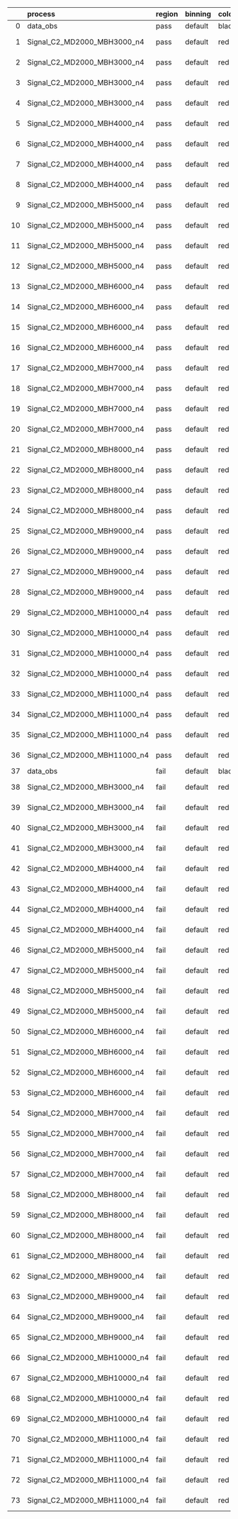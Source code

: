 |    | process                      | region   | binning   | color   | process_type   |   scale | variation   | source_filename                                                       | source_histname    | alias                        | title     |   combine_idx |     lnN |   shapes | syst_type   | direction   | variation_alias   |
|---:|:-----------------------------|:---------|:----------|:--------|:---------------|--------:|:------------|:----------------------------------------------------------------------|:-------------------|:-----------------------------|:----------|--------------:|--------:|---------:|:------------|:------------|:------------------|
|  0 | data_obs                     | pass     | default   | black   | DATA           |       1 | nominal     | ./histograms_for_2DAlphabet_v18//BH_Data.root                         | hpass              | Data                         | Data      |           nan | nan     |      nan | nan         | nan         | nan               |
|  1 | Signal_C2_MD2000_MBH3000_n4  | pass     | default   | red     | SIGNAL         |       1 | lumi        | ./histograms_for_2DAlphabet_v18//BH_Signal_C2_MD2000_MBH3000_n4.root  | hpass              | Signal_C2_MD2000_MBH3000_n4  | BH signal |           nan |   1.016 |      nan | lnN         | nan         | nan               |
|  2 | Signal_C2_MD2000_MBH3000_n4  | pass     | default   | red     | SIGNAL         |       1 | SVM         | ./histograms_for_2DAlphabet_v18//BH_Signal_C2_MD2000_MBH3000_n4.root  | hpass_SVMsyst_up   | Signal_C2_MD2000_MBH3000_n4  | BH signal |           nan | nan     |        1 | shapes      | Up          | SVMsyst           |
|  3 | Signal_C2_MD2000_MBH3000_n4  | pass     | default   | red     | SIGNAL         |       1 | SVM         | ./histograms_for_2DAlphabet_v18//BH_Signal_C2_MD2000_MBH3000_n4.root  | hpass_SVMsyst_down | Signal_C2_MD2000_MBH3000_n4  | BH signal |           nan | nan     |        1 | shapes      | Down        | SVMsyst           |
|  4 | Signal_C2_MD2000_MBH3000_n4  | pass     | default   | red     | SIGNAL         |       1 | nominal     | ./histograms_for_2DAlphabet_v18//BH_Signal_C2_MD2000_MBH3000_n4.root  | hpass              | Signal_C2_MD2000_MBH3000_n4  | BH signal |           nan | nan     |      nan | nan         | nan         | nan               |
|  5 | Signal_C2_MD2000_MBH4000_n4  | pass     | default   | red     | SIGNAL         |       1 | lumi        | ./histograms_for_2DAlphabet_v18//BH_Signal_C2_MD2000_MBH4000_n4.root  | hpass              | Signal_C2_MD2000_MBH4000_n4  | BH signal |           nan |   1.016 |      nan | lnN         | nan         | nan               |
|  6 | Signal_C2_MD2000_MBH4000_n4  | pass     | default   | red     | SIGNAL         |       1 | SVM         | ./histograms_for_2DAlphabet_v18//BH_Signal_C2_MD2000_MBH4000_n4.root  | hpass_SVMsyst_up   | Signal_C2_MD2000_MBH4000_n4  | BH signal |           nan | nan     |        1 | shapes      | Up          | SVMsyst           |
|  7 | Signal_C2_MD2000_MBH4000_n4  | pass     | default   | red     | SIGNAL         |       1 | SVM         | ./histograms_for_2DAlphabet_v18//BH_Signal_C2_MD2000_MBH4000_n4.root  | hpass_SVMsyst_down | Signal_C2_MD2000_MBH4000_n4  | BH signal |           nan | nan     |        1 | shapes      | Down        | SVMsyst           |
|  8 | Signal_C2_MD2000_MBH4000_n4  | pass     | default   | red     | SIGNAL         |       1 | nominal     | ./histograms_for_2DAlphabet_v18//BH_Signal_C2_MD2000_MBH4000_n4.root  | hpass              | Signal_C2_MD2000_MBH4000_n4  | BH signal |           nan | nan     |      nan | nan         | nan         | nan               |
|  9 | Signal_C2_MD2000_MBH5000_n4  | pass     | default   | red     | SIGNAL         |       1 | lumi        | ./histograms_for_2DAlphabet_v18//BH_Signal_C2_MD2000_MBH5000_n4.root  | hpass              | Signal_C2_MD2000_MBH5000_n4  | BH signal |           nan |   1.016 |      nan | lnN         | nan         | nan               |
| 10 | Signal_C2_MD2000_MBH5000_n4  | pass     | default   | red     | SIGNAL         |       1 | SVM         | ./histograms_for_2DAlphabet_v18//BH_Signal_C2_MD2000_MBH5000_n4.root  | hpass_SVMsyst_up   | Signal_C2_MD2000_MBH5000_n4  | BH signal |           nan | nan     |        1 | shapes      | Up          | SVMsyst           |
| 11 | Signal_C2_MD2000_MBH5000_n4  | pass     | default   | red     | SIGNAL         |       1 | SVM         | ./histograms_for_2DAlphabet_v18//BH_Signal_C2_MD2000_MBH5000_n4.root  | hpass_SVMsyst_down | Signal_C2_MD2000_MBH5000_n4  | BH signal |           nan | nan     |        1 | shapes      | Down        | SVMsyst           |
| 12 | Signal_C2_MD2000_MBH5000_n4  | pass     | default   | red     | SIGNAL         |       1 | nominal     | ./histograms_for_2DAlphabet_v18//BH_Signal_C2_MD2000_MBH5000_n4.root  | hpass              | Signal_C2_MD2000_MBH5000_n4  | BH signal |           nan | nan     |      nan | nan         | nan         | nan               |
| 13 | Signal_C2_MD2000_MBH6000_n4  | pass     | default   | red     | SIGNAL         |       1 | lumi        | ./histograms_for_2DAlphabet_v18//BH_Signal_C2_MD2000_MBH6000_n4.root  | hpass              | Signal_C2_MD2000_MBH6000_n4  | BH signal |           nan |   1.016 |      nan | lnN         | nan         | nan               |
| 14 | Signal_C2_MD2000_MBH6000_n4  | pass     | default   | red     | SIGNAL         |       1 | SVM         | ./histograms_for_2DAlphabet_v18//BH_Signal_C2_MD2000_MBH6000_n4.root  | hpass_SVMsyst_up   | Signal_C2_MD2000_MBH6000_n4  | BH signal |           nan | nan     |        1 | shapes      | Up          | SVMsyst           |
| 15 | Signal_C2_MD2000_MBH6000_n4  | pass     | default   | red     | SIGNAL         |       1 | SVM         | ./histograms_for_2DAlphabet_v18//BH_Signal_C2_MD2000_MBH6000_n4.root  | hpass_SVMsyst_down | Signal_C2_MD2000_MBH6000_n4  | BH signal |           nan | nan     |        1 | shapes      | Down        | SVMsyst           |
| 16 | Signal_C2_MD2000_MBH6000_n4  | pass     | default   | red     | SIGNAL         |       1 | nominal     | ./histograms_for_2DAlphabet_v18//BH_Signal_C2_MD2000_MBH6000_n4.root  | hpass              | Signal_C2_MD2000_MBH6000_n4  | BH signal |           nan | nan     |      nan | nan         | nan         | nan               |
| 17 | Signal_C2_MD2000_MBH7000_n4  | pass     | default   | red     | SIGNAL         |       1 | lumi        | ./histograms_for_2DAlphabet_v18//BH_Signal_C2_MD2000_MBH7000_n4.root  | hpass              | Signal_C2_MD2000_MBH7000_n4  | BH signal |           nan |   1.016 |      nan | lnN         | nan         | nan               |
| 18 | Signal_C2_MD2000_MBH7000_n4  | pass     | default   | red     | SIGNAL         |       1 | SVM         | ./histograms_for_2DAlphabet_v18//BH_Signal_C2_MD2000_MBH7000_n4.root  | hpass_SVMsyst_up   | Signal_C2_MD2000_MBH7000_n4  | BH signal |           nan | nan     |        1 | shapes      | Up          | SVMsyst           |
| 19 | Signal_C2_MD2000_MBH7000_n4  | pass     | default   | red     | SIGNAL         |       1 | SVM         | ./histograms_for_2DAlphabet_v18//BH_Signal_C2_MD2000_MBH7000_n4.root  | hpass_SVMsyst_down | Signal_C2_MD2000_MBH7000_n4  | BH signal |           nan | nan     |        1 | shapes      | Down        | SVMsyst           |
| 20 | Signal_C2_MD2000_MBH7000_n4  | pass     | default   | red     | SIGNAL         |       1 | nominal     | ./histograms_for_2DAlphabet_v18//BH_Signal_C2_MD2000_MBH7000_n4.root  | hpass              | Signal_C2_MD2000_MBH7000_n4  | BH signal |           nan | nan     |      nan | nan         | nan         | nan               |
| 21 | Signal_C2_MD2000_MBH8000_n4  | pass     | default   | red     | SIGNAL         |       1 | lumi        | ./histograms_for_2DAlphabet_v18//BH_Signal_C2_MD2000_MBH8000_n4.root  | hpass              | Signal_C2_MD2000_MBH8000_n4  | BH signal |           nan |   1.016 |      nan | lnN         | nan         | nan               |
| 22 | Signal_C2_MD2000_MBH8000_n4  | pass     | default   | red     | SIGNAL         |       1 | SVM         | ./histograms_for_2DAlphabet_v18//BH_Signal_C2_MD2000_MBH8000_n4.root  | hpass_SVMsyst_up   | Signal_C2_MD2000_MBH8000_n4  | BH signal |           nan | nan     |        1 | shapes      | Up          | SVMsyst           |
| 23 | Signal_C2_MD2000_MBH8000_n4  | pass     | default   | red     | SIGNAL         |       1 | SVM         | ./histograms_for_2DAlphabet_v18//BH_Signal_C2_MD2000_MBH8000_n4.root  | hpass_SVMsyst_down | Signal_C2_MD2000_MBH8000_n4  | BH signal |           nan | nan     |        1 | shapes      | Down        | SVMsyst           |
| 24 | Signal_C2_MD2000_MBH8000_n4  | pass     | default   | red     | SIGNAL         |       1 | nominal     | ./histograms_for_2DAlphabet_v18//BH_Signal_C2_MD2000_MBH8000_n4.root  | hpass              | Signal_C2_MD2000_MBH8000_n4  | BH signal |           nan | nan     |      nan | nan         | nan         | nan               |
| 25 | Signal_C2_MD2000_MBH9000_n4  | pass     | default   | red     | SIGNAL         |       1 | lumi        | ./histograms_for_2DAlphabet_v18//BH_Signal_C2_MD2000_MBH9000_n4.root  | hpass              | Signal_C2_MD2000_MBH9000_n4  | BH signal |           nan |   1.016 |      nan | lnN         | nan         | nan               |
| 26 | Signal_C2_MD2000_MBH9000_n4  | pass     | default   | red     | SIGNAL         |       1 | SVM         | ./histograms_for_2DAlphabet_v18//BH_Signal_C2_MD2000_MBH9000_n4.root  | hpass_SVMsyst_up   | Signal_C2_MD2000_MBH9000_n4  | BH signal |           nan | nan     |        1 | shapes      | Up          | SVMsyst           |
| 27 | Signal_C2_MD2000_MBH9000_n4  | pass     | default   | red     | SIGNAL         |       1 | SVM         | ./histograms_for_2DAlphabet_v18//BH_Signal_C2_MD2000_MBH9000_n4.root  | hpass_SVMsyst_down | Signal_C2_MD2000_MBH9000_n4  | BH signal |           nan | nan     |        1 | shapes      | Down        | SVMsyst           |
| 28 | Signal_C2_MD2000_MBH9000_n4  | pass     | default   | red     | SIGNAL         |       1 | nominal     | ./histograms_for_2DAlphabet_v18//BH_Signal_C2_MD2000_MBH9000_n4.root  | hpass              | Signal_C2_MD2000_MBH9000_n4  | BH signal |           nan | nan     |      nan | nan         | nan         | nan               |
| 29 | Signal_C2_MD2000_MBH10000_n4 | pass     | default   | red     | SIGNAL         |       1 | lumi        | ./histograms_for_2DAlphabet_v18//BH_Signal_C2_MD2000_MBH10000_n4.root | hpass              | Signal_C2_MD2000_MBH10000_n4 | BH signal |           nan |   1.016 |      nan | lnN         | nan         | nan               |
| 30 | Signal_C2_MD2000_MBH10000_n4 | pass     | default   | red     | SIGNAL         |       1 | SVM         | ./histograms_for_2DAlphabet_v18//BH_Signal_C2_MD2000_MBH10000_n4.root | hpass_SVMsyst_up   | Signal_C2_MD2000_MBH10000_n4 | BH signal |           nan | nan     |        1 | shapes      | Up          | SVMsyst           |
| 31 | Signal_C2_MD2000_MBH10000_n4 | pass     | default   | red     | SIGNAL         |       1 | SVM         | ./histograms_for_2DAlphabet_v18//BH_Signal_C2_MD2000_MBH10000_n4.root | hpass_SVMsyst_down | Signal_C2_MD2000_MBH10000_n4 | BH signal |           nan | nan     |        1 | shapes      | Down        | SVMsyst           |
| 32 | Signal_C2_MD2000_MBH10000_n4 | pass     | default   | red     | SIGNAL         |       1 | nominal     | ./histograms_for_2DAlphabet_v18//BH_Signal_C2_MD2000_MBH10000_n4.root | hpass              | Signal_C2_MD2000_MBH10000_n4 | BH signal |           nan | nan     |      nan | nan         | nan         | nan               |
| 33 | Signal_C2_MD2000_MBH11000_n4 | pass     | default   | red     | SIGNAL         |       1 | lumi        | ./histograms_for_2DAlphabet_v18//BH_Signal_C2_MD2000_MBH11000_n4.root | hpass              | Signal_C2_MD2000_MBH11000_n4 | BH signal |           nan |   1.016 |      nan | lnN         | nan         | nan               |
| 34 | Signal_C2_MD2000_MBH11000_n4 | pass     | default   | red     | SIGNAL         |       1 | SVM         | ./histograms_for_2DAlphabet_v18//BH_Signal_C2_MD2000_MBH11000_n4.root | hpass_SVMsyst_up   | Signal_C2_MD2000_MBH11000_n4 | BH signal |           nan | nan     |        1 | shapes      | Up          | SVMsyst           |
| 35 | Signal_C2_MD2000_MBH11000_n4 | pass     | default   | red     | SIGNAL         |       1 | SVM         | ./histograms_for_2DAlphabet_v18//BH_Signal_C2_MD2000_MBH11000_n4.root | hpass_SVMsyst_down | Signal_C2_MD2000_MBH11000_n4 | BH signal |           nan | nan     |        1 | shapes      | Down        | SVMsyst           |
| 36 | Signal_C2_MD2000_MBH11000_n4 | pass     | default   | red     | SIGNAL         |       1 | nominal     | ./histograms_for_2DAlphabet_v18//BH_Signal_C2_MD2000_MBH11000_n4.root | hpass              | Signal_C2_MD2000_MBH11000_n4 | BH signal |           nan | nan     |      nan | nan         | nan         | nan               |
| 37 | data_obs                     | fail     | default   | black   | DATA           |       1 | nominal     | ./histograms_for_2DAlphabet_v18//BH_Data.root                         | hfail              | Data                         | Data      |           nan | nan     |      nan | nan         | nan         | nan               |
| 38 | Signal_C2_MD2000_MBH3000_n4  | fail     | default   | red     | SIGNAL         |       1 | lumi        | ./histograms_for_2DAlphabet_v18//BH_Signal_C2_MD2000_MBH3000_n4.root  | hfail              | Signal_C2_MD2000_MBH3000_n4  | BH signal |           nan |   1.016 |      nan | lnN         | nan         | nan               |
| 39 | Signal_C2_MD2000_MBH3000_n4  | fail     | default   | red     | SIGNAL         |       1 | SVM         | ./histograms_for_2DAlphabet_v18//BH_Signal_C2_MD2000_MBH3000_n4.root  | hfail_SVMsyst_up   | Signal_C2_MD2000_MBH3000_n4  | BH signal |           nan | nan     |        1 | shapes      | Up          | SVMsyst           |
| 40 | Signal_C2_MD2000_MBH3000_n4  | fail     | default   | red     | SIGNAL         |       1 | SVM         | ./histograms_for_2DAlphabet_v18//BH_Signal_C2_MD2000_MBH3000_n4.root  | hfail_SVMsyst_down | Signal_C2_MD2000_MBH3000_n4  | BH signal |           nan | nan     |        1 | shapes      | Down        | SVMsyst           |
| 41 | Signal_C2_MD2000_MBH3000_n4  | fail     | default   | red     | SIGNAL         |       1 | nominal     | ./histograms_for_2DAlphabet_v18//BH_Signal_C2_MD2000_MBH3000_n4.root  | hfail              | Signal_C2_MD2000_MBH3000_n4  | BH signal |           nan | nan     |      nan | nan         | nan         | nan               |
| 42 | Signal_C2_MD2000_MBH4000_n4  | fail     | default   | red     | SIGNAL         |       1 | lumi        | ./histograms_for_2DAlphabet_v18//BH_Signal_C2_MD2000_MBH4000_n4.root  | hfail              | Signal_C2_MD2000_MBH4000_n4  | BH signal |           nan |   1.016 |      nan | lnN         | nan         | nan               |
| 43 | Signal_C2_MD2000_MBH4000_n4  | fail     | default   | red     | SIGNAL         |       1 | SVM         | ./histograms_for_2DAlphabet_v18//BH_Signal_C2_MD2000_MBH4000_n4.root  | hfail_SVMsyst_up   | Signal_C2_MD2000_MBH4000_n4  | BH signal |           nan | nan     |        1 | shapes      | Up          | SVMsyst           |
| 44 | Signal_C2_MD2000_MBH4000_n4  | fail     | default   | red     | SIGNAL         |       1 | SVM         | ./histograms_for_2DAlphabet_v18//BH_Signal_C2_MD2000_MBH4000_n4.root  | hfail_SVMsyst_down | Signal_C2_MD2000_MBH4000_n4  | BH signal |           nan | nan     |        1 | shapes      | Down        | SVMsyst           |
| 45 | Signal_C2_MD2000_MBH4000_n4  | fail     | default   | red     | SIGNAL         |       1 | nominal     | ./histograms_for_2DAlphabet_v18//BH_Signal_C2_MD2000_MBH4000_n4.root  | hfail              | Signal_C2_MD2000_MBH4000_n4  | BH signal |           nan | nan     |      nan | nan         | nan         | nan               |
| 46 | Signal_C2_MD2000_MBH5000_n4  | fail     | default   | red     | SIGNAL         |       1 | lumi        | ./histograms_for_2DAlphabet_v18//BH_Signal_C2_MD2000_MBH5000_n4.root  | hfail              | Signal_C2_MD2000_MBH5000_n4  | BH signal |           nan |   1.016 |      nan | lnN         | nan         | nan               |
| 47 | Signal_C2_MD2000_MBH5000_n4  | fail     | default   | red     | SIGNAL         |       1 | SVM         | ./histograms_for_2DAlphabet_v18//BH_Signal_C2_MD2000_MBH5000_n4.root  | hfail_SVMsyst_up   | Signal_C2_MD2000_MBH5000_n4  | BH signal |           nan | nan     |        1 | shapes      | Up          | SVMsyst           |
| 48 | Signal_C2_MD2000_MBH5000_n4  | fail     | default   | red     | SIGNAL         |       1 | SVM         | ./histograms_for_2DAlphabet_v18//BH_Signal_C2_MD2000_MBH5000_n4.root  | hfail_SVMsyst_down | Signal_C2_MD2000_MBH5000_n4  | BH signal |           nan | nan     |        1 | shapes      | Down        | SVMsyst           |
| 49 | Signal_C2_MD2000_MBH5000_n4  | fail     | default   | red     | SIGNAL         |       1 | nominal     | ./histograms_for_2DAlphabet_v18//BH_Signal_C2_MD2000_MBH5000_n4.root  | hfail              | Signal_C2_MD2000_MBH5000_n4  | BH signal |           nan | nan     |      nan | nan         | nan         | nan               |
| 50 | Signal_C2_MD2000_MBH6000_n4  | fail     | default   | red     | SIGNAL         |       1 | lumi        | ./histograms_for_2DAlphabet_v18//BH_Signal_C2_MD2000_MBH6000_n4.root  | hfail              | Signal_C2_MD2000_MBH6000_n4  | BH signal |           nan |   1.016 |      nan | lnN         | nan         | nan               |
| 51 | Signal_C2_MD2000_MBH6000_n4  | fail     | default   | red     | SIGNAL         |       1 | SVM         | ./histograms_for_2DAlphabet_v18//BH_Signal_C2_MD2000_MBH6000_n4.root  | hfail_SVMsyst_up   | Signal_C2_MD2000_MBH6000_n4  | BH signal |           nan | nan     |        1 | shapes      | Up          | SVMsyst           |
| 52 | Signal_C2_MD2000_MBH6000_n4  | fail     | default   | red     | SIGNAL         |       1 | SVM         | ./histograms_for_2DAlphabet_v18//BH_Signal_C2_MD2000_MBH6000_n4.root  | hfail_SVMsyst_down | Signal_C2_MD2000_MBH6000_n4  | BH signal |           nan | nan     |        1 | shapes      | Down        | SVMsyst           |
| 53 | Signal_C2_MD2000_MBH6000_n4  | fail     | default   | red     | SIGNAL         |       1 | nominal     | ./histograms_for_2DAlphabet_v18//BH_Signal_C2_MD2000_MBH6000_n4.root  | hfail              | Signal_C2_MD2000_MBH6000_n4  | BH signal |           nan | nan     |      nan | nan         | nan         | nan               |
| 54 | Signal_C2_MD2000_MBH7000_n4  | fail     | default   | red     | SIGNAL         |       1 | lumi        | ./histograms_for_2DAlphabet_v18//BH_Signal_C2_MD2000_MBH7000_n4.root  | hfail              | Signal_C2_MD2000_MBH7000_n4  | BH signal |           nan |   1.016 |      nan | lnN         | nan         | nan               |
| 55 | Signal_C2_MD2000_MBH7000_n4  | fail     | default   | red     | SIGNAL         |       1 | SVM         | ./histograms_for_2DAlphabet_v18//BH_Signal_C2_MD2000_MBH7000_n4.root  | hfail_SVMsyst_up   | Signal_C2_MD2000_MBH7000_n4  | BH signal |           nan | nan     |        1 | shapes      | Up          | SVMsyst           |
| 56 | Signal_C2_MD2000_MBH7000_n4  | fail     | default   | red     | SIGNAL         |       1 | SVM         | ./histograms_for_2DAlphabet_v18//BH_Signal_C2_MD2000_MBH7000_n4.root  | hfail_SVMsyst_down | Signal_C2_MD2000_MBH7000_n4  | BH signal |           nan | nan     |        1 | shapes      | Down        | SVMsyst           |
| 57 | Signal_C2_MD2000_MBH7000_n4  | fail     | default   | red     | SIGNAL         |       1 | nominal     | ./histograms_for_2DAlphabet_v18//BH_Signal_C2_MD2000_MBH7000_n4.root  | hfail              | Signal_C2_MD2000_MBH7000_n4  | BH signal |           nan | nan     |      nan | nan         | nan         | nan               |
| 58 | Signal_C2_MD2000_MBH8000_n4  | fail     | default   | red     | SIGNAL         |       1 | lumi        | ./histograms_for_2DAlphabet_v18//BH_Signal_C2_MD2000_MBH8000_n4.root  | hfail              | Signal_C2_MD2000_MBH8000_n4  | BH signal |           nan |   1.016 |      nan | lnN         | nan         | nan               |
| 59 | Signal_C2_MD2000_MBH8000_n4  | fail     | default   | red     | SIGNAL         |       1 | SVM         | ./histograms_for_2DAlphabet_v18//BH_Signal_C2_MD2000_MBH8000_n4.root  | hfail_SVMsyst_up   | Signal_C2_MD2000_MBH8000_n4  | BH signal |           nan | nan     |        1 | shapes      | Up          | SVMsyst           |
| 60 | Signal_C2_MD2000_MBH8000_n4  | fail     | default   | red     | SIGNAL         |       1 | SVM         | ./histograms_for_2DAlphabet_v18//BH_Signal_C2_MD2000_MBH8000_n4.root  | hfail_SVMsyst_down | Signal_C2_MD2000_MBH8000_n4  | BH signal |           nan | nan     |        1 | shapes      | Down        | SVMsyst           |
| 61 | Signal_C2_MD2000_MBH8000_n4  | fail     | default   | red     | SIGNAL         |       1 | nominal     | ./histograms_for_2DAlphabet_v18//BH_Signal_C2_MD2000_MBH8000_n4.root  | hfail              | Signal_C2_MD2000_MBH8000_n4  | BH signal |           nan | nan     |      nan | nan         | nan         | nan               |
| 62 | Signal_C2_MD2000_MBH9000_n4  | fail     | default   | red     | SIGNAL         |       1 | lumi        | ./histograms_for_2DAlphabet_v18//BH_Signal_C2_MD2000_MBH9000_n4.root  | hfail              | Signal_C2_MD2000_MBH9000_n4  | BH signal |           nan |   1.016 |      nan | lnN         | nan         | nan               |
| 63 | Signal_C2_MD2000_MBH9000_n4  | fail     | default   | red     | SIGNAL         |       1 | SVM         | ./histograms_for_2DAlphabet_v18//BH_Signal_C2_MD2000_MBH9000_n4.root  | hfail_SVMsyst_up   | Signal_C2_MD2000_MBH9000_n4  | BH signal |           nan | nan     |        1 | shapes      | Up          | SVMsyst           |
| 64 | Signal_C2_MD2000_MBH9000_n4  | fail     | default   | red     | SIGNAL         |       1 | SVM         | ./histograms_for_2DAlphabet_v18//BH_Signal_C2_MD2000_MBH9000_n4.root  | hfail_SVMsyst_down | Signal_C2_MD2000_MBH9000_n4  | BH signal |           nan | nan     |        1 | shapes      | Down        | SVMsyst           |
| 65 | Signal_C2_MD2000_MBH9000_n4  | fail     | default   | red     | SIGNAL         |       1 | nominal     | ./histograms_for_2DAlphabet_v18//BH_Signal_C2_MD2000_MBH9000_n4.root  | hfail              | Signal_C2_MD2000_MBH9000_n4  | BH signal |           nan | nan     |      nan | nan         | nan         | nan               |
| 66 | Signal_C2_MD2000_MBH10000_n4 | fail     | default   | red     | SIGNAL         |       1 | lumi        | ./histograms_for_2DAlphabet_v18//BH_Signal_C2_MD2000_MBH10000_n4.root | hfail              | Signal_C2_MD2000_MBH10000_n4 | BH signal |           nan |   1.016 |      nan | lnN         | nan         | nan               |
| 67 | Signal_C2_MD2000_MBH10000_n4 | fail     | default   | red     | SIGNAL         |       1 | SVM         | ./histograms_for_2DAlphabet_v18//BH_Signal_C2_MD2000_MBH10000_n4.root | hfail_SVMsyst_up   | Signal_C2_MD2000_MBH10000_n4 | BH signal |           nan | nan     |        1 | shapes      | Up          | SVMsyst           |
| 68 | Signal_C2_MD2000_MBH10000_n4 | fail     | default   | red     | SIGNAL         |       1 | SVM         | ./histograms_for_2DAlphabet_v18//BH_Signal_C2_MD2000_MBH10000_n4.root | hfail_SVMsyst_down | Signal_C2_MD2000_MBH10000_n4 | BH signal |           nan | nan     |        1 | shapes      | Down        | SVMsyst           |
| 69 | Signal_C2_MD2000_MBH10000_n4 | fail     | default   | red     | SIGNAL         |       1 | nominal     | ./histograms_for_2DAlphabet_v18//BH_Signal_C2_MD2000_MBH10000_n4.root | hfail              | Signal_C2_MD2000_MBH10000_n4 | BH signal |           nan | nan     |      nan | nan         | nan         | nan               |
| 70 | Signal_C2_MD2000_MBH11000_n4 | fail     | default   | red     | SIGNAL         |       1 | lumi        | ./histograms_for_2DAlphabet_v18//BH_Signal_C2_MD2000_MBH11000_n4.root | hfail              | Signal_C2_MD2000_MBH11000_n4 | BH signal |           nan |   1.016 |      nan | lnN         | nan         | nan               |
| 71 | Signal_C2_MD2000_MBH11000_n4 | fail     | default   | red     | SIGNAL         |       1 | SVM         | ./histograms_for_2DAlphabet_v18//BH_Signal_C2_MD2000_MBH11000_n4.root | hfail_SVMsyst_up   | Signal_C2_MD2000_MBH11000_n4 | BH signal |           nan | nan     |        1 | shapes      | Up          | SVMsyst           |
| 72 | Signal_C2_MD2000_MBH11000_n4 | fail     | default   | red     | SIGNAL         |       1 | SVM         | ./histograms_for_2DAlphabet_v18//BH_Signal_C2_MD2000_MBH11000_n4.root | hfail_SVMsyst_down | Signal_C2_MD2000_MBH11000_n4 | BH signal |           nan | nan     |        1 | shapes      | Down        | SVMsyst           |
| 73 | Signal_C2_MD2000_MBH11000_n4 | fail     | default   | red     | SIGNAL         |       1 | nominal     | ./histograms_for_2DAlphabet_v18//BH_Signal_C2_MD2000_MBH11000_n4.root | hfail              | Signal_C2_MD2000_MBH11000_n4 | BH signal |           nan | nan     |      nan | nan         | nan         | nan               |